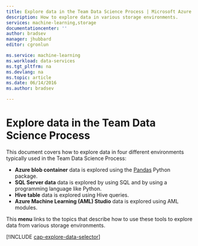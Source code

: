 ```yaml
---
title: Explore data in the Team Data Science Process | Microsoft Azure
description: How to explore data in various storage environments.
services: machine-learning,storage
documentationcenter: ''
author: bradsev
manager: jhubbard
editor: cgronlun

ms.service: machine-learning
ms.workload: data-services
ms.tgt_pltfrm: na
ms.devlang: na
ms.topic: article
ms.date: 06/14/2016
ms.author: bradsev

---
```

# Explore data in the Team Data Science Process
This document covers how to explore data in four different environments typically used in the Team Data Science Process:

* **Azure blob container** data is explored using the [Pandas](http://pandas.pydata.org/) Python package.
* **SQL Server data** data is explored by using SQL and by using a programming language like Python.
* **Hive table** data is explored using Hive queries.
* **Azure Machine Learning (AML) Studio** data is explored using AML modules.

This **menu** links to the topics that describe how to use these tools to explore data from various storage environments. 

[!INCLUDE [cap-explore-data-selector](../../includes/cap-explore-data-selector.md)]

